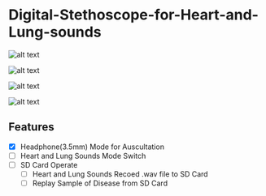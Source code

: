 # Digital-Stethoscope-for-Heart-and-Lung-sounds

![alt text](https://github.com/GCY/Digital-Stethoscope-for-Heart-and-Lung-sounds/blob/master/res/v1%20pcb.jpg?raw=true)

![alt text](https://github.com/GCY/Digital-Stethoscope-for-Heart-and-Lung-sounds/blob/master/res/v1%20pcb%20layout.png?raw=true)

![alt text](https://github.com/GCY/Digital-Stethoscope-for-Heart-and-Lung-sounds/blob/master/res/Analog%20Front%20End.png?raw=true)

![alt text](https://github.com/GCY/Digital-Stethoscope-for-Heart-and-Lung-sounds/blob/master/res/herat%20sound%20sample.png?raw=true)

## Features
- [x] Headphone(3.5mm) Mode for Auscultation
- [ ] Heart and Lung Sounds Mode Switch 
- [ ] SD Card Operate
  - [ ] Heart and Lung Sounds Recoed .wav file to SD Card
  - [ ] Replay Sample of Disease from SD Card
